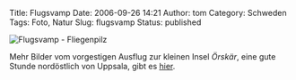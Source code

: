 Title: Flugsvamp
Date: 2006-09-26 14:21
Author: tom
Category: Schweden
Tags: Foto, Natur
Slug: flugsvamp
Status: published

![Flugsvamp -
Fliegenpilz](/pic/flugsvamp.jpg "Flugsvamp - Fliegenpilz")

Mehr Bilder vom vorgestigen Ausflug zur kleinen Insel *Örskär*, eine
gute Stunde nordöstlich von Uppsala, gibt es
[hier](http://thomasmarquart.net/gallery/orskar/).

